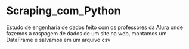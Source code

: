 # Scraping_com_Python
Estudo de engenharia de dados feito com os professores da Alura onde fazemos a raspagem de dados de um site na web, montamos um DataFrame e salvamos em um arquivo csv
